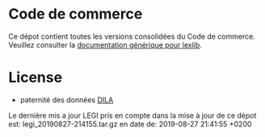 # Code de commerce

Ce dépot contient toutes les versions consolidées du Code de commerce. Veuillez consulter la [documentation générique pour lexlib](https://github.com/lexlib/documentation/wiki).

# License
- paternité des données [DILA](https://www.data.gouv.fr/en/datasets/legi-codes-lois-et-reglements-consolides/)

Le dernière mis a jour LEGI pris en compte dans la mise à jour de ce dépot est: legi_20190827-214155.tar.gz en date de: 2019-08-27 21:41:55 +0200
